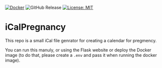 [![Docker](https://github.com/nadavangel/iCalPregnancy/actions/workflows/docker-publish.yml/badge.svg?branch=main)](https://github.com/nadavangel/iCalPregnancy/actions/workflows/docker-publish.yml)
![GitHub Release](https://img.shields.io/github/v/release/nadavangel/iCalPregnancy)
[![License: MIT](https://img.shields.io/badge/License-MIT-yellow.svg)](https://opensource.org/licenses/MIT)

# iCalPregnancy

This repo is a small iCal file genrator for creating a calendar for pregmency.

You can run this manuly, or using the Flask website or deploy the Docker image (to do that, please create a `.env` and pass it when running the docker image).


